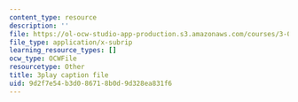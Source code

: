 ```yaml
---
content_type: resource
description: ''
file: https://ol-ocw-studio-app-production.s3.amazonaws.com/courses/3-091sc-introduction-to-solid-state-chemistry-fall-2010/9d2f7e54b3d086718b0d9d328ea831f6_h1dWUja7_5A.srt
file_type: application/x-subrip
learning_resource_types: []
ocw_type: OCWFile
resourcetype: Other
title: 3play caption file
uid: 9d2f7e54-b3d0-8671-8b0d-9d328ea831f6
---
```

